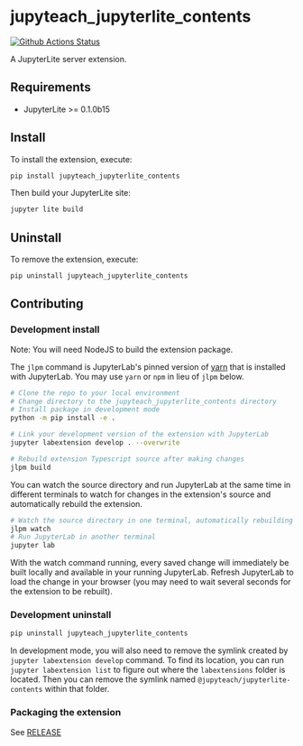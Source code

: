 # jupyteach_jupyterlite_contents

[![Github Actions Status](https://github.com/sglyon/jupyteach-jupyterlite-contents/workflows/Build/badge.svg)](https://github.com/sglyon/jupyteach-jupyterlite-contents/actions/workflows/build.yml)

A JupyterLite server extension.

## Requirements

- JupyterLite >= 0.1.0b15

## Install

To install the extension, execute:

```bash
pip install jupyteach_jupyterlite_contents
```

Then build your JupyterLite site:

```bash
jupyter lite build
```

## Uninstall

To remove the extension, execute:

```bash
pip uninstall jupyteach_jupyterlite_contents
```

## Contributing

### Development install

Note: You will need NodeJS to build the extension package.

The `jlpm` command is JupyterLab's pinned version of
[yarn](https://yarnpkg.com/) that is installed with JupyterLab. You may use
`yarn` or `npm` in lieu of `jlpm` below.

```bash
# Clone the repo to your local environment
# Change directory to the jupyteach_jupyterlite_contents directory
# Install package in development mode
python -m pip install -e .

# Link your development version of the extension with JupyterLab
jupyter labextension develop . --overwrite

# Rebuild extension Typescript source after making changes
jlpm build
```

You can watch the source directory and run JupyterLab at the same time in different terminals to watch for changes in the extension's source and automatically rebuild the extension.

```bash
# Watch the source directory in one terminal, automatically rebuilding when needed
jlpm watch
# Run JupyterLab in another terminal
jupyter lab
```

With the watch command running, every saved change will immediately be built locally and available in your running JupyterLab. Refresh JupyterLab to load the change in your browser (you may need to wait several seconds for the extension to be rebuilt).

### Development uninstall

```bash
pip uninstall jupyteach_jupyterlite_contents
```

In development mode, you will also need to remove the symlink created by `jupyter labextension develop`
command. To find its location, you can run `jupyter labextension list` to figure out where the `labextensions`
folder is located. Then you can remove the symlink named `@jupyteach/jupyterlite-contents` within that folder.

### Packaging the extension

See [RELEASE](RELEASE.md)
